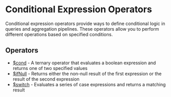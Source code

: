 # Conditional Expression Operators

Conditional expression operators provide ways to define conditional logic in queries and aggregation pipelines. These operators allow you to perform different operations based on specified conditions.

## Operators

- [$cond](cond.md) - A ternary operator that evaluates a boolean expression and returns one of two specified values
- [$ifNull](ifnull.md) - Returns either the non-null result of the first expression or the result of the second expression
- [$switch](switch.md) - Evaluates a series of case expressions and returns a matching result 